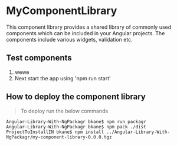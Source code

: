 # MyComponentLibrary

This component library provides a shared library of commonly used components which can be included in your Angular projects. The components include various widgets, validation etc.

## Test components
1. wewe
2. Next start the app using 'npm run start'

## How to deploy the component library
> To deploy run the below commands
```
Angular-Library-With-NgPackagr bkane$ npm run packagr
Angular-Library-With-NgPackagr bkane$ npm pack ./dist
ProjectToInstallIN bkane$ npm install ../Angular-Library-With-NgPackagr/my-component-library-0.0.0.tgz
```

